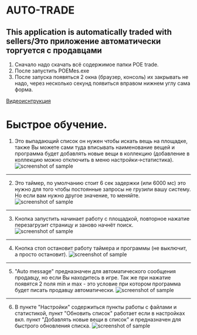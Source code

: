 # AUTO-TRADE
This application is automatically traded with sellers/Это приложение автоматически торгуется с продавцами
---
1) Сначало надо скачать всё содержимое папки POE trade.
2) После запустить POEMes.exe
3) После запуска появяться 2 окна (браузер, консоль) их закрывать не надо, через несколько секунд появиться вправом нижнем углу сама форма.

[Видеоиснтрукция](https://youtu.be/tNoFd7MJtTU)


Быстрое обучение.
=====================
1) Это выпадающий список он нужен чтобы искать вещь на площадке, также Вы можете сами туда вписывать наименование вещей и программа будет добавлять новые вещи в коллекцию (добавление в коллекцию можно отключить в меню настройки->статистика).
![screenshot of sample](https://cloud.mail.ru/public/5oDL/5GtDWMNkf)
---
2) Это таймер, по умолчанию стоит 6 сек задержки (или 6000 мс) это нужно для того чтобы постоянные запросы не грузили вашу систему. Но если вам нужно другое значение, то меняйте.
![screenshot of sample](https://cloud.mail.ru/public/3jbF/2Som7DbH5)
---
3) Кнопка запустить начинает работу с площадкой, повторное нажатие перезагрузит страницу и заново начнёт поиск.
![screenshot of sample](https://cloud.mail.ru/public/5znc/2qPQGt3p5)
---
4) Кнопка стоп остановит работу таймера и программы (не выключит, а просто остановит).
![screenshot of sample](https://cloud.mail.ru/public/4XYR/JehW1rnKh)
---
5) "Auto message" предназначен для автоматического сообщения продавцу, но если Вы находитесь в игре. Так же при нажатие появятся 2 поля min и max - это условие при котором программа будет писать продавцу автоматически.
![screenshot of sample](https://cloud.mail.ru/public/4he2/4oQ5S6r7y)
---
6) В пункте "Настройки" содержиться пункты работы с файлами и статистикой, пункт "Обновить список" работает если в настройках вкл. пункт "Добавлять новые вещи в список" и предназначен для быстрого обновления списка.
![screenshot of sample](https://cloud.mail.ru/public/bgJV/2VF6nZ7N1)
